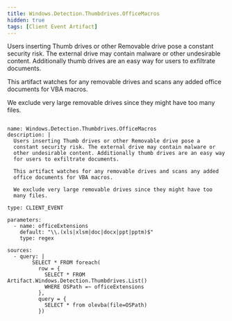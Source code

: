 ```yaml
---
title: Windows.Detection.Thumbdrives.OfficeMacros
hidden: true
tags: [Client Event Artifact]
---
```


Users inserting Thumb drives or other Removable drive pose a
constant security risk. The external drive may contain malware or
other undesirable content. Additionally thumb drives are an easy way
for users to exfiltrate documents.

This artifact watches for any removable drives and scans any added
office documents for VBA macros.

We exclude very large removable drives since they might have too
many files.


<pre><code class="language-yaml">
name: Windows.Detection.Thumbdrives.OfficeMacros
description: |
  Users inserting Thumb drives or other Removable drive pose a
  constant security risk. The external drive may contain malware or
  other undesirable content. Additionally thumb drives are an easy way
  for users to exfiltrate documents.

  This artifact watches for any removable drives and scans any added
  office documents for VBA macros.

  We exclude very large removable drives since they might have too
  many files.

type: CLIENT_EVENT

parameters:
  - name: officeExtensions
    default: &quot;\\.(xls|xlsm|doc|docx|ppt|pptm)$&quot;
    type: regex

sources:
  - query: |
        SELECT * FROM foreach(
          row = {
            SELECT * FROM Artifact.Windows.Detection.Thumbdrives.List()
            WHERE OSPath =~ officeExtensions
          },
          query = {
            SELECT * from olevba(file=OSPath)
          })

</code></pre>

